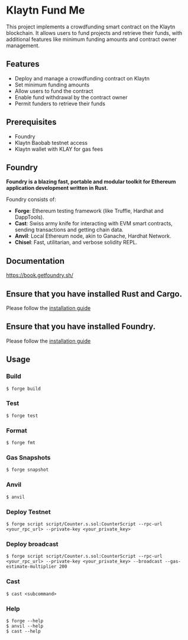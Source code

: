 # Klaytn Fund Me

This project implements a crowdfunding smart contract on the Klaytn blockchain. It allows users to fund projects and retrieve their funds, with additional features like minimum funding amounts and contract owner management.

## Features

- Deploy and manage a crowdfunding contract on Klaytn
- Set minimum funding amounts
- Allow users to fund the contract
- Enable fund withdrawal by the contract owner
- Permit funders to retrieve their funds

## Prerequisites

- Foundry
- Klaytn Baobab testnet access
- Klaytn wallet with KLAY for gas fees

## Foundry

**Foundry is a blazing fast, portable and modular toolkit for Ethereum application development written in Rust.**

Foundry consists of:

- **Forge**: Ethereum testing framework (like Truffle, Hardhat and DappTools).
- **Cast**: Swiss army knife for interacting with EVM smart contracts, sending transactions and getting chain data.
- **Anvil**: Local Ethereum node, akin to Ganache, Hardhat Network.
- **Chisel**: Fast, utilitarian, and verbose solidity REPL.

## Documentation

https://book.getfoundry.sh/

## Ensure that you have installed Rust and Cargo.
Please follow the [installation guide](https://www.rust-lang.org/tools/install)

## Ensure that you have installed Foundry.
Please follow the [installation guide](https://book.getfoundry.sh/getting-started/installation)

## Usage

### Build

```shell
$ forge build
```

### Test

```shell
$ forge test
```

### Format

```shell
$ forge fmt
```

### Gas Snapshots

```shell
$ forge snapshot
```

### Anvil

```shell
$ anvil
```

### Deploy Testnet

```shell
$ forge script script/Counter.s.sol:CounterScript --rpc-url <your_rpc_url> --private-key <your_private_key>
```

### Deploy broadcast

```shell
$ forge script script/Counter.s.sol:CounterScript --rpc-url <your_rpc_url> --private-key <your_private_key> --broadcast --gas-estimate-multiplier 200
```

### Cast

```shell
$ cast <subcommand>
```

### Help

```shell
$ forge --help
$ anvil --help
$ cast --help
```
